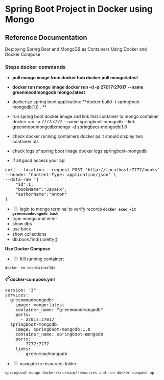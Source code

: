 # Spring Boot Project in Docker using Mongo

## Reference Documentation

Deploying Spring Boot and MongoDB as Containers Using Docker and Docker Compose

### Steps docker commands
* **pull mongo image from docker hub docker pull mongo:latest**


* **docker run mongo image docker run -d -p 27017:27017 --name greenmoodmongodb mongo:latest**


* dockerize spring boot application: **docker build -t springboot-mongodb:1.0 .  **


* run spring boot docker image and link that container to mongo container docker run -p 7777:7777 --name springboot-mongodb --link greenmoodmongodb:mongo -d springboot-mongodb:1.0

* check docker running containers docker ps it should display two container ids

* check logs of spring boot image docker logs springboot-mongodb

* if all good access your api 

<pre>curl --location --request POST <span class="pl-s"><span class="pl-pds">'</span>http://localhost:7777/books<span class="pl-pds">'</span></span> \
--header <span class="pl-s"><span class="pl-pds">'</span>Content-Type: application/json<span class="pl-pds">'</span></span> \
--data-raw <span class="pl-s"><span class="pl-pds">'</span>{</span>
<span class="pl-s">    "id":1,</span>
<span class="pl-s">    "bookName":"JavaFx",</span>
<span class="pl-s">    "authorName":"Anton"</span>
<span class="pl-s">}<span class="pl-pds">'</span></span></pre>

<ul class="contains-task-list">
<li class="task-list-item"><input type="checkbox" id="" disabled="" class="task-list-item-checkbox" checked=""> login to mongo terminal to verify records <strong><code>docker exec -it greenmoodmongodb bash</code></strong></li>
<li>type mongo and enter</li>
<li>show dbs</li>
<li>use book</li>
<li>show collections</li>
<li>db.book.find().pretty()</li>
</ul>

<p dir="auto"><strong>Use Docker Compose</strong></p>

<ul class="contains-task-list">
<li class="task-list-item"><input type="checkbox" id="" disabled="" class="task-list-item-checkbox" checked=""> Kill running container:</li>
</ul>

<pre><code>docker rm &lt;containerId&gt;
</code></pre>

<h4 dir="auto"><a id="user-content-docker-composeyml" class="anchor" aria-hidden="true" href="#docker-composeyml"><svg class="octicon octicon-link" viewBox="0 0 16 16" version="1.1" width="16" height="16" aria-hidden="true"><path fill-rule="evenodd" d="M7.775 3.275a.75.75 0 001.06 1.06l1.25-1.25a2 2 0 112.83 2.83l-2.5 2.5a2 2 0 01-2.83 0 .75.75 0 00-1.06 1.06 3.5 3.5 0 004.95 0l2.5-2.5a3.5 3.5 0 00-4.95-4.95l-1.25 1.25zm-4.69 9.64a2 2 0 010-2.83l2.5-2.5a2 2 0 012.83 0 .75.75 0 001.06-1.06 3.5 3.5 0 00-4.95 0l-2.5 2.5a3.5 3.5 0 004.95 4.95l1.25-1.25a.75.75 0 00-1.06-1.06l-1.25 1.25a2 2 0 01-2.83 0z"></path></svg></a>docker-compose.yml</h4>

<pre><span class="pl-ent">version</span>: <span class="pl-s"><span class="pl-pds">"</span>3<span class="pl-pds">"</span></span>
<span class="pl-ent">services</span>:
  <span class="pl-ent">greenmoodmongodb</span>:
    <span class="pl-ent">image</span>: <span class="pl-s">mongo:latest</span>
    <span class="pl-ent">container_name</span>: <span class="pl-s"><span class="pl-pds">"</span>greenmoodmongodb<span class="pl-pds">"</span></span>
    <span class="pl-ent">ports</span>:
      - <span class="pl-c1">27017:27017</span>
  <span class="pl-ent">springboot-mongodb</span>:
    <span class="pl-ent">image</span>: <span class="pl-s">springboot-mongodb:1.0</span>
    <span class="pl-ent">container_name</span>: <span class="pl-s">springboot-mongodb</span>
    <span class="pl-ent">ports</span>:
      - <span class="pl-c1">7777:7777</span>
    <span class="pl-ent">links</span>:
      - <span class="pl-s">greenmoodmongodb</span></pre>

<ul class="contains-task-list">
<li class="task-list-item"><input type="checkbox" id="" disabled="" class="task-list-item-checkbox" checked=""> navigate to resources folder:</li>
</ul>

<pre><code>springboot-mongo-docker/src/main/resources and run docker-compose up
</code></pre>


